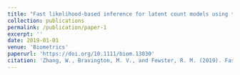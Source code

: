 ```yaml
---
title: "Fast likelihood-based inference for latent count models using the saddlepoint approximation"
collection: publications
permalink: /publication/paper-1
excerpt: ''
date: 2019-01-01
venue: 'Biometrics'
paperurl: 'https://doi.org/10.1111/biom.13030'
citation: 'Zhang, W., Bravington, M. V., and Fewster, R. M. (2019). Fast likelihood-based inference for latent count models using the saddlepoint approximation. <i>Biometrics<i>, 75(3), 723 – 733.'
---
```

